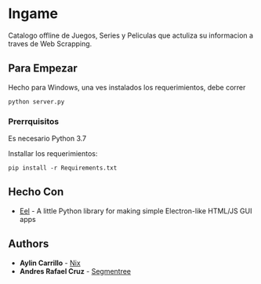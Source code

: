 # Ingame

Catalogo offline de Juegos, Series y Peliculas que actuliza su informacion a traves de Web Scrapping.

## Para Empezar

Hecho para Windows, una ves instalados los requerimientos, debe correr

```
python server.py
```

### Prerrquisitos

Es necesario Python 3.7 

Installar los requerimientos:
```
pip install -r Requirements.txt
```


## Hecho Con

* [Eel](https://github.com/ChrisKnott/Eel) - A little Python library for making simple Electron-like HTML/JS GUI apps


## Authors

* **Aylin Carrillo** - [Nix](https://github.com/Nix41)
* **Andres Rafael Cruz** - [Segmentree](https://github.com/Segmentree)



